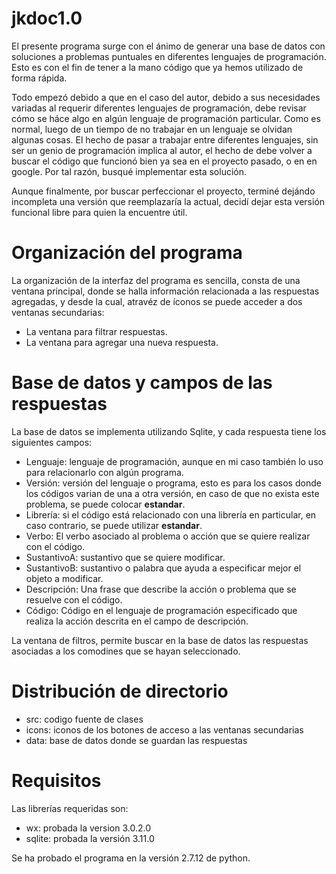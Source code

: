 # jkdoc1.0
El presente programa surge con el ánimo de generar una base de datos con soluciones a problemas puntuales en diferentes lenguajes de programación. Esto es con el fin de tener a la mano código que ya hemos utilizado de forma rápida.

Todo empezó debido a que en el caso del autor, debido a sus necesidades variadas al requerir diferentes lenguajes de programación, debe revisar cómo se háce algo en algún lenguaje de programación particular. Como es  normal, luego de un tiempo de no trabajar en un lenguaje se olvidan algunas cosas. El hecho de pasar a trabajar entre diferentes lenguajes, sin ser un genio de programación implica al autor, el hecho de debe volver a buscar el código que funcionó bien ya sea en el proyecto pasado, o en en google. Por tal razón, busqué implementar esta solución.

Aunque finalmente, por buscar perfeccionar el proyecto, terminé dejándo incompleta una versión que reemplazaría la actual, decidí dejar esta versión funcional libre para quien la encuentre útil.

# Organización del programa
La organización de la interfaz del programa es sencilla, consta de una ventana principal, donde se halla información relacionada a las respuestas agregadas, y desde la cual, atravéz de íconos se puede acceder a dos ventanas secundarias:
* La ventana para filtrar respuestas.
* La ventana para agregar una nueva respuesta.

# Base de datos y campos de las respuestas
La base de datos se implementa utilizando Sqlite, y cada respuesta tiene los siguientes campos:
* Lenguaje: lenguaje de programación, aunque en mi caso también lo uso para relacionarlo con algún programa.
* Versión: versión del lenguaje o programa, esto es para los casos donde los códigos varian de una a otra versión, en caso de que no exista este problema, se puede colocar **estandar**.
* Librería: si el código está relacionado con una librería en particular, en caso contrario, se puede utilizar **estandar**.
* Verbo: El verbo asociado al problema o acción que se quiere realizar con el código.
* SustantivoA: sustantivo que se quiere modificar.
* SustantivoB: sustantivo o palabra que ayuda a especificar mejor el objeto a modificar.
* Descripción: Una frase que describe la acción o problema que se resuelve con el código.
* Código: Código en el lenguaje de programación especificado que realiza la acción descrita en el campo de descripción.

La ventana de filtros, permite buscar en la base de datos las respuestas asociadas a los comodines que se hayan seleccionado.

# Distribución de directorio
* src: codigo fuente de clases
* icons: iconos de los botones de acceso a las ventanas secundarias
* data: base de datos donde se guardan las respuestas

# Requisitos
Las librerías requeridas son:
* wx: probada la version 3.0.2.0
* sqlite: probada la versión 3.11.0

Se ha probado el programa en la versión 2.7.12 de python.
